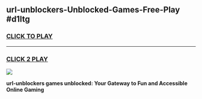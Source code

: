 
## url-unblockers-Unblocked-Games-Free-Play #d1ltg
<h3>
<a href="https://us.freeplayer.one?title=url-unblockers&ref=9M">CLICK TO PLAY</a></h3>
<hr>

<h3>
<a href="https://us.freeplayer.one?title=url-unblockers&ref=9M">CLICK 2 PLAY</a>
  
</h3>

<a href="https://us.freeplayer.one?title=url-unblockers&ref=9M"><img src="https://clearcache.store/games.png"></a>


**url-unblockers games unblocked: Your Gateway to Fun and Accessible Online Gaming**

